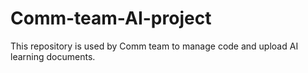 # Comm-team-AI-project
This repository is used by Comm team to manage code and upload AI learning documents.
